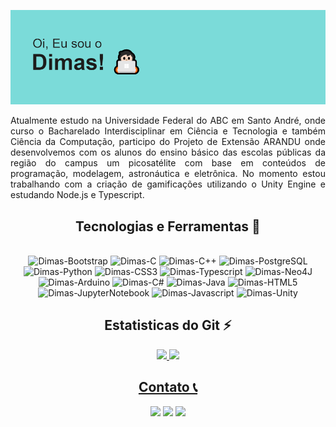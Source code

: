 [![MasterHead](https://github.com/dimas-castro/dimas-castro/blob/main/header.png)](https://github.com/dimas-castro/)

<p align="justify">
Atualmente estudo na Universidade Federal do ABC em Santo André, onde curso o Bacharelado Interdisciplinar em Ciência e Tecnologia e também Ciência da Computação, participo do Projeto de Extensão ARANDU onde desenvolvemos com os alunos do ensino básico das escolas públicas da região do campus um picosatélite com base em conteúdos de programação, modelagem, astronáutica e eletrônica. No momento estou trabalhando com a criação de gamificações utilizando o Unity Engine e estudando Node.js e Typescript.
</p> 

<h2 align="center"> Tecnologias e Ferramentas 🚀</h2>

<div align="center"><br>
  <img alt="Dimas-Bootstrap" src="https://img.shields.io/badge/bootstrap-%23563D7C.svg?style=for-the-badge&logo=bootstrap&logoColor=white" style="max-width = 100%;">
  <img alt="Dimas-C" src="https://img.shields.io/badge/c-%2300599C.svg?style=for-the-badge&logo=c&logoColor=white" style="max-width = 100%;">
  <img alt="Dimas-C++" src="https://img.shields.io/badge/c++-%2300599C.svg?style=for-the-badge&logo=c%2B%2B&logoColor=white" style="max-width = 100%;">
  <img alt="Dimas-PostgreSQL" src="https://img.shields.io/badge/postgres-%23316192.svg?style=for-the-badge&logo=postgresql&logoColor=white" style="max-width = 100%;">
  <img alt="Dimas-Python" src="https://img.shields.io/badge/python-3670A0?style=for-the-badge&logo=python&logoColor=ffdd54" style="max-width = 100%;">
  <img alt="Dimas-CSS3" src="https://img.shields.io/badge/css3-%231572B6.svg?style=for-the-badge&logo=css3&logoColor=white" style="max-width = 100%;">
  <img alt="Dimas-Typescript" src="https://img.shields.io/badge/typescript-%23007ACC.svg?style=for-the-badge&logo=typescript&logoColor=white" style="max-width = 100%;">
  <img alt="Dimas-Neo4J" src="https://img.shields.io/badge/Neo4j-008CC1?style=for-the-badge&logo=neo4j&logoColor=white" style="max-width = 100%;">
  <img alt="Dimas-Arduino" src="https://img.shields.io/badge/-Arduino-00979D?style=for-the-badge&logo=Arduino&logoColor=white" style="max-width = 100%;">
  <img alt="Dimas-C#" src="https://img.shields.io/badge/c%23-%23239120.svg?style=for-the-badge&logo=c-sharp&logoColor=white" style="max-width = 100%;">
  <img alt="Dimas-Java" src="https://img.shields.io/badge/java-%23ED8B00.svg?style=for-the-badge&logo=java&logoColor=white" style="max-width = 100%;">
  <img alt="Dimas-HTML5" src="https://img.shields.io/badge/html5-%23E34F26.svg?style=for-the-badge&logo=html5&logoColor=white" style="max-width = 100%;">
  <img alt="Dimas-JupyterNotebook" src="https://img.shields.io/badge/jupyter-%23FA0F00.svg?style=for-the-badge&logo=jupyter&logoColor=white" style="max-width = 100%;">
  <img alt="Dimas-Javascript" src="https://img.shields.io/badge/javascript-%23323330.svg?style=for-the-badge&logo=javascript&logoColor=%23F7DF1E" style="max-width = 100%;">
  <img alt="Dimas-Unity" src="https://img.shields.io/badge/unity-%23000000.svg?style=for-the-badge&logo=unity&logoColor=white" style="max-width = 100%;"> 
  </p>
</div>
  
<h2 align="center"> Estatisticas do Git ⚡</h2>
  
<div align="center">
  <a href="https://github.com/dimas-castro">
  <img height="180em" src="https://github-readme-stats.vercel.app/api?username=dimas-castro&show_icons=true&theme=tokyonight&include_all_commits=true&count_private=true&locale=pt-br"/>
  <img height="180em" src="https://github-readme-stats.vercel.app/api/top-langs/?username=dimas-castro&layout=compact&langs_count=7&theme=tokyonight&locale=pt-br"/>
</div>
 
<h2 align="center">  Contato 📞</h2>
  
<div style="display: inline_block" align="center"> 
  <a href = "mailto:dimasdecastrofilho@outlook.com" align="center"><img src="https://img.shields.io/badge/Email-0078D4?style=for-the-badge&logo=microsoft-outlook&logoColor=white" target="_blank" style="max-width = 100%;"></a>
  <a href = "twitter.com/dimasdecastro" target="_blank" align="center"><img src="https://img.shields.io/badge/Twitter-%231DA1F2.svg?style=for-the-badge&logo=Twitter&logoColor=white" target="_blank" style="max-width = 100%;"></a>
  <a href="https://instagram.com/dimascastrof" target="_blank" align="center"><img src="https://img.shields.io/badge/-Instagram-%23E4405F?style=for-the-badge&logo=instagram&logoColor=white" target="_blank" style="max-width = 100%;"></a>
</div>
